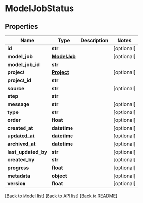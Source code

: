 # ModelJobStatus

## Properties
Name | Type | Description | Notes
------------ | ------------- | ------------- | -------------
**id** | **str** |  | [optional] 
**model_job** | [**ModelJob**](ModelJob.md) |  | [optional] 
**model_job_id** | **str** |  | 
**project** | [**Project**](Project.md) |  | [optional] 
**project_id** | **str** |  | 
**source** | **str** |  | [optional] 
**step** | **str** |  | 
**message** | **str** |  | [optional] 
**type** | **str** |  | [optional] 
**order** | **float** |  | [optional] 
**created_at** | **datetime** |  | [optional] 
**updated_at** | **datetime** |  | [optional] 
**archived_at** | **datetime** |  | [optional] 
**last_updated_by** | **str** |  | [optional] 
**created_by** | **str** |  | [optional] 
**progress** | **float** |  | [optional] 
**metadata** | **object** |  | [optional] 
**version** | **float** |  | [optional] 

[[Back to Model list]](../README.md#documentation-for-models) [[Back to API list]](../README.md#documentation-for-api-endpoints) [[Back to README]](../README.md)

